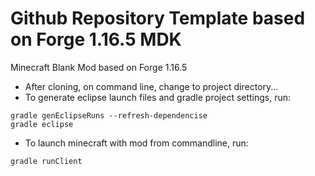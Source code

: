 # Github Repository Template based on Forge 1.16.5 MDK

Minecraft Blank Mod based on Forge 1.16.5

 * After cloning, on command line, change to project directory...
 * To generate eclipse launch files and gradle project settings, run:

```
gradle genEclipseRuns --refresh-dependencise
gradle eclipse
```
 * To launch minecraft with mod from commandline, run:

```
gradle runClient
```
